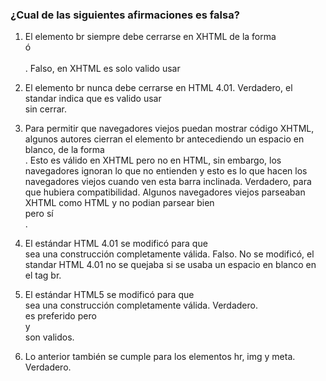 ### ¿Cual de las siguientes afirmaciones es falsa?

1. El elemento br siempre debe cerrarse en XHTML de la forma <br/> ó <br></br>.
   Falso, en XHTML es solo valido usar <br/>

2. El elemento br nunca debe cerrarse en HTML 4.01.
   Verdadero, el standar indica que es valido usar <br> sin cerrar.

3. Para permitir que navegadores viejos puedan mostrar código XHTML, algunos autores cierran el elemento br antecediendo un espacio en blanco, de la forma <br />. Esto es válido en XHTML pero no en HTML, sin embargo, los navegadores ignoran lo que no entienden y esto es lo que hacen los navegadores viejos cuando ven esta barra inclinada.
   Verdadero, para que hubiera compatibilidad. Algunos navegadores viejos parseaban XHTML como HTML y no podian parsear bien <br/> pero sí <br />.

4. El estándar HTML 4.01 se modificó para que <br /> sea una construcción completamente válida.
  Falso. No se modificó, el standar HTML 4.01 no se quejaba si se usaba un espacio en blanco en el tag br.

5. El estándar HTML5 se modificó para que <br /> sea una construcción completamente válida.
  Verdadero. <br> es preferido pero <br/> y <br /> son validos.

6. Lo anterior también se cumple para los elementos hr, img y meta.
  Verdadero.

